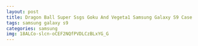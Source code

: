 ```yaml
---
layout: post
title: Dragon Ball Super Ssgs Goku And Vegeta1 Samsung Galaxy S9 Case
tags: samsung galaxy s9
categories: samsung
img: 18ALCo-slcn-oCEF2NQfPVDLCzBLxYG_G
---
```

